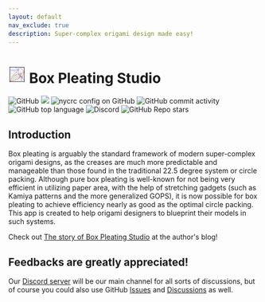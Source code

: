 ```yaml
---
layout: default
nav_exclude: true
description: Super-complex origami design made easy!
---
```


<h1 class="d-flex mb-5">
	<img class="mr-3" src="/assets/logo.png" style="height:1.25em;"> Box Pleating Studio
</h1>

![GitHub](https://img.shields.io/github/license/bp-studio/box-pleating-studio)
![](https://img.shields.io/badge/platform-ALL-brightgreen)
![nycrc config on GitHub](https://img.shields.io/nycrc/bp-studio/box-pleating-studio)
![GitHub commit activity](https://img.shields.io/github/commit-activity/y/bp-studio/box-pleating-studio)
![GitHub top language](https://img.shields.io/github/languages/top/bp-studio/box-pleating-studio)
![Discord](https://img.shields.io/discord/943493491378507807?color=blue&label=Discord&logo=discord)
![GitHub Repo stars](https://img.shields.io/github/stars/bp-studio/box-pleating-studio?style=social)

## Introduction

Box pleating is arguably the standard framework of modern super-complex origami designs,
as the creases are much more predictable and manageable than those found in the traditional 22.5 degree system or circle packing.
Although pure box pleating is well-known for not being very efficient in utilizing paper area,
with the help of stretching gadgets (such as Kamiya patterns and the more generalized GOPS),
it is now possible for box pleating to achieve efficiency nearly as good as the optimal circle packing.
This app is created to help origami designers to blueprint their models in such systems.

Check out [The story of Box Pleating Studio](https://origami.abstreamace.com/2021/06/02/the-story-of-box-pleating-studio/) at the author's blog!

## Feedbacks are greatly appreciated!

Our [Discord server](https://discord.gg/HkcdTDS4zZ) will be our main channel for all sorts of discussions,
but of course you could also use GitHub [Issues](https://github.com/bp-studio/box-pleating-studio/issues)
and [Discussions](https://github.com/bp-studio/box-pleating-studio/discussions) as well.